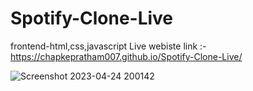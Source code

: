 # Spotify-Clone-Live
frontend-html,css,javascript
Live webiste link :-https://chapkepratham007.github.io/Spotify-Clone-Live/

![Screenshot 2023-04-24 200142](https://user-images.githubusercontent.com/76418585/234028565-d4f9ea51-4ae8-4d57-b4de-04930ad1bf8f.png)

